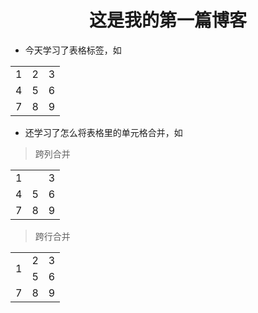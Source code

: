 # <center>这是我的第一篇博客</center>
* 今天学习了表格标签，如

<table width="300">
<tr>
<td>1</td><td>2</td><td>3</td>
</tr>
<tr>
<td>4</td><td>5</td><td>6</td>
</tr>
<tr>
<td>7</td><td>8</td><td>9</td>
</tr>
</table>

* 还学习了怎么将表格里的单元格合并，如
> 跨列合并
<table width="300">
<tr>
<td colspan="2">1</td><td>3</td>
</tr>
<tr>
<td>4</td><td>5</td><td>6</td>
</tr>
<tr>
<td>7</td><td>8</td><td>9</td>
</tr>
</table>

> 跨行合并
<table width="300">
<tr>
<td rowspan="2">1</td><td>2</td><td>3</td>
</tr>
<tr>
<td>5</td><td>6</td>
</tr>
<tr>
<td>7</td><td>8</td><td>9</td>
</tr>
</table>
